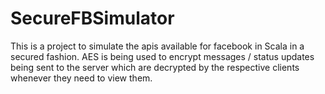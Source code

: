 # SecureFBSimulator

This is a project to simulate the apis available for facebook in Scala in a secured fashion. AES is being used to encrypt messages / status updates being sent to the server which are decrypted by the respective clients whenever they need to view them. 
